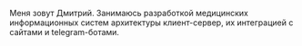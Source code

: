 Меня зовут Дмитрий. Занимаюсь разработкой медицинских информационных систем архитектуры клиент-сервер, их интеграцией с сайтами и telegram-ботами.